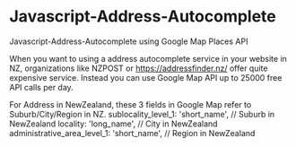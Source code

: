# Javascript-Address-Autocomplete
Javascript-Address-Autocomplete using Google Map Places API

When you want to using a address autocomplete service in your website in NZ, organizations like NZPOST or https://addressfinder.nz/ offer quite expensive service. Instead you can use Google Map API up to 25000 free API calls per day.

For Address in NewZealand, these 3 fields in Google Map refer to Suburb/City/Region in NZ.
sublocality_level_1: 'short_name',          // Suburb in NewZealand
locality: 'long_name',                      // City in NewZealand
administrative_area_level_1: 'short_name',  // Region in NewZealand
